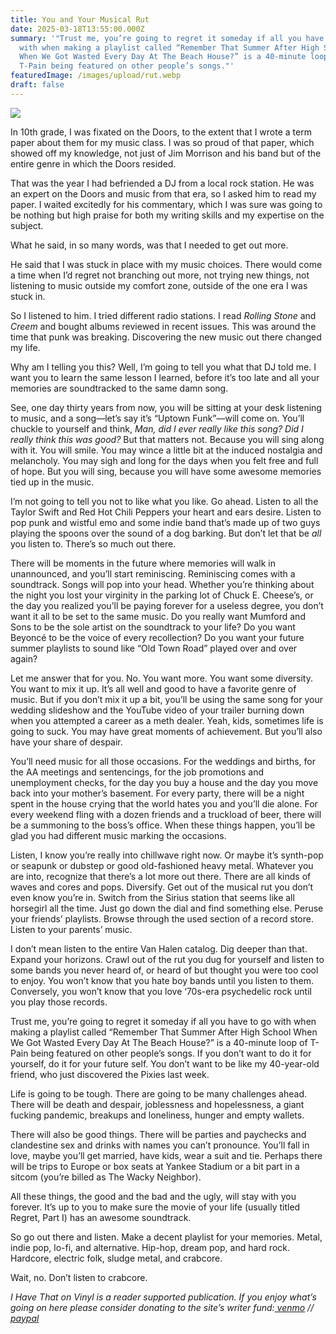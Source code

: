 ```yaml
---
title: You and Your Musical Rut
date: 2025-03-18T13:55:00.000Z
summary: '"Trust me, you’re going to regret it someday if all you have to go
  with when making a playlist called “Remember That Summer After High School
  When We Got Wasted Every Day At The Beach House?” is a 40-minute loop of
  T-Pain being featured on other people’s songs."'
featuredImage: /images/upload/rut.webp
draft: false
---
```

![](/images/upload/rut.webp)

In 10th grade, I was fixated on the Doors, to the extent that I wrote a term paper about them for my music class. I was so proud of that paper, which showed off my knowledge, not just of Jim Morrison and his band but of the entire genre in which the Doors resided.

That was the year I had befriended a DJ from a local rock station. He was an expert on the Doors and music from that era, so I asked him to read my paper. I waited excitedly for his commentary, which I was sure was going to be nothing but high praise for both my writing skills and my expertise on the subject.

What he said, in so many words, was that I needed to get out more.

He said that I was stuck in place with my music choices. There would come a time when I’d regret not branching out more, not trying new things, not listening to music outside my comfort zone, outside of the one era I was stuck in.

So I listened to him. I tried different radio stations. I read *Rolling Stone* and *Creem* and bought albums reviewed in recent issues. This was around the time that punk was breaking. Discovering the new music out there changed my life.

Why am I telling you this? Well, I’m going to tell you what that DJ told me. I want you to learn the same lesson I learned, before it’s too late and all your memories are soundtracked to the same damn song.

See, one day thirty years from now, you will be sitting at your desk listening to music, and a song—let’s say it’s “Uptown Funk”—will come on. You’ll chuckle to yourself and think, *Man, did I ever really like this song? Did I really think this was good?* But that matters not. Because you will sing along with it. You will smile. You may wince a little bit at the induced nostalgia and melancholy. You may sigh and long for the days when you felt free and full of hope. But you will sing, because you will have some awesome memories tied up in the music.

I’m not going to tell you not to like what you like. Go ahead. Listen to all the Taylor Swift and Red Hot Chili Peppers your heart and ears desire. Listen to pop punk and wistful emo and some indie band that’s made up of two guys playing the spoons over the sound of a dog barking. But don’t let that be *all* you listen to. There’s so much out there. 

There will be moments in the future where memories will walk in unannounced, and you’ll start reminiscing. Reminiscing comes with a soundtrack. Songs will pop into your head. Whether you’re thinking about the night you lost your virginity in the parking lot of Chuck E. Cheese’s, or the day you realized you’ll be paying forever for a useless degree, you don’t want it all to be set to the same music. Do you really want Mumford and Sons to be the sole artist on the soundtrack to your life? Do you want Beyoncé to be the voice of every recollection? Do you want your future summer playlists to sound like “Old Town Road” played over and over again?

Let me answer that for you. No. You want more. You want some diversity. You want to mix it up. It’s all well and good to have a favorite genre of music. But if you don’t mix it up a bit, you’ll be using the same song for your wedding slideshow and the YouTube video of your trailer burning down when you attempted a career as a meth dealer. Yeah, kids, sometimes life is going to suck. You may have great moments of achievement. But you’ll also have your share of despair. 

You’ll need music for all those occasions. For the weddings and births, for the AA meetings and sentencings, for the job promotions and unemployment checks, for the day you buy a house and the day you move back into your mother’s basement. For every party, there will be a night spent in the house crying that the world hates you and you’ll die alone. For every weekend fling with a dozen friends and a truckload of beer, there will be a summoning to the boss’s office. When these things happen, you’ll be glad you had different music marking the occasions.

Listen, I know you’re really into chillwave right now. Or maybe it’s synth-pop or seapunk or dubstep or good old-fashioned heavy metal. Whatever you are into, recognize that there’s a lot more out there. There are all kinds of waves and cores and pops. Diversify. Get out of the musical rut you don’t even know you’re in. Switch from the Sirius station that seems like all horsegirl all the time. Just go down the dial and find something else. Peruse your friends’ playlists. Browse through the used section of a record store. Listen to your parents’ music. 

I don’t mean listen to the entire Van Halen catalog. Dig deeper than that. Expand your horizons. Crawl out of the rut you dug for yourself and listen to some bands you never heard of, or heard of but thought you were too cool to enjoy. You won’t know that you hate boy bands until you listen to them. Conversely, you won’t know that you love ‘70s-era psychedelic rock until you play those records.

Trust me, you’re going to regret it someday if all you have to go with when making a playlist called “Remember That Summer After High School When We Got Wasted Every Day At The Beach House?” is a 40-minute loop of T-Pain being featured on other people’s songs. If you don’t want to do it for yourself, do it for your future self. You don’t want to be like my 40-year-old friend, who just discovered the Pixies last week.

Life is going to be tough. There are going to be many challenges ahead. There will be death and despair, joblessness and hopelessness, a giant fucking pandemic, breakups and loneliness, hunger and empty wallets. 

There will also be good things. There will be parties and paychecks and clandestine sex and drinks with names you can’t pronounce. You’ll fall in love, maybe you’ll get married, have kids, wear a suit and tie. Perhaps there will be trips to Europe or box seats at Yankee Stadium or a bit part in a sitcom (you’re billed as The Wacky Neighbor). 

All these things, the good and the bad and the ugly, will stay with you forever. It’s up to you to make sure the movie of your life (usually titled Regret, Part I) has an awesome soundtrack.

So go out there and listen. Make a decent playlist for your memories. Metal, indie pop, lo-fi, and alternative. Hip-hop, dream pop, and hard rock. Hardcore, electric folk, sludge metal, and crabcore.

Wait, no. Don’t listen to crabcore.

*I Have That on Vinyl is a reader supported publication. If you enjoy what’s going on here please consider donating to the site’s writer fund:[ venmo](https://account.venmo.com/u/Michele-Catalano2659) //[ paypal](https://www.paypal.com/paypalme/goingitaloneny?country.x=US&locale.x=en_US)*
